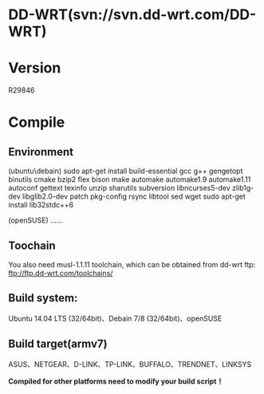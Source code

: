 # DD-WRT(svn://svn.dd-wrt.com/DD-WRT)

# Version

R29846

# Compile

## Environment
(ubuntu\debain)
sudo apt-get install build-essential gcc g++ gengetopt binutils cmake bzip2 flex bison make automake automake1.9 automake1.11 autoconf gettext texinfo unzip sharutils subversion libncurses5-dev zlib1g-dev libglib2.0-dev patch pkg-config rsync libtool sed wget
sudo apt-get install lib32stdc++6

(openSUSE)
......

## Toochain
You also need musl-1.1.11 toolchain, which can be obtained from dd-wrt ftp:
ftp://ftp.dd-wrt.com/toolchains/

## Build system: 
Ubuntu 14.04 LTS (32/64bit)、Debain 7/8 (32/64bit)、openSUSE

## Build target(armv7)

ASUS、NETGEAR、D-LINK、TP-LINK、BUFFALO、TRENDNET、LINKSYS

**Compiled for other platforms need to modify your build script！**
